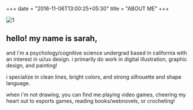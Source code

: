 +++
date = "2016-11-06T13:00:25+05:30"
title = "ABOUT ME"
+++

![1]

## hello! my name is sarah,
and i'm a psychology/cognitive science undergrad based in california with an interest in ui/ux design. i primarily do work in digital illustration, graphic design, and painting!

i specialize in clean lines, bright colors, and strong silhouette and shape language.

when i'm not drawing, you can find me playing video games, cheering my heart out to esports games, reading books/webnovels, or crocheting!


[1]: /img/portfolio/new.png